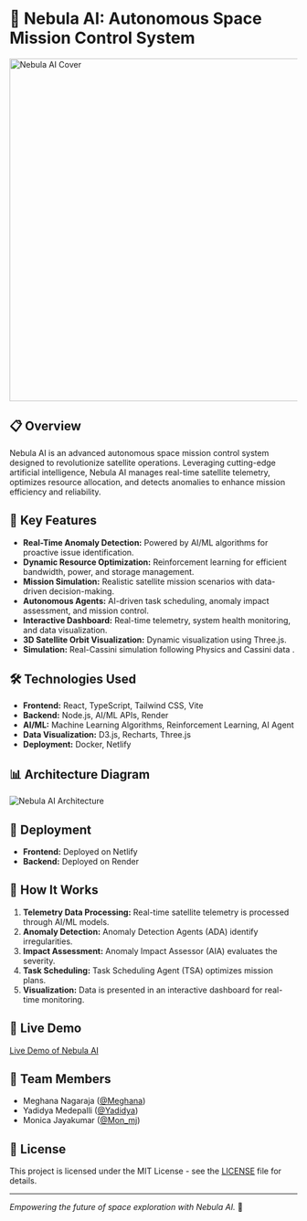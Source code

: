 # 🚀 Nebula AI: Autonomous Space Mission Control System

<img src="https://i.imgur.com/zyOMBMm.png" alt="Nebula AI Cover" width="600"/>

## 📋 Overview
Nebula AI is an advanced autonomous space mission control system designed to revolutionize satellite operations. Leveraging cutting-edge artificial intelligence, Nebula AI manages real-time satellite telemetry, optimizes resource allocation, and detects anomalies to enhance mission efficiency and reliability.

## 🌟 Key Features
- **Real-Time Anomaly Detection:** Powered by AI/ML algorithms for proactive issue identification.
- **Dynamic Resource Optimization:** Reinforcement learning for efficient bandwidth, power, and storage management.
- **Mission Simulation:** Realistic satellite mission scenarios with data-driven decision-making.
- **Autonomous Agents:** AI-driven task scheduling, anomaly impact assessment, and mission control.
- **Interactive Dashboard:** Real-time telemetry, system health monitoring, and data visualization.
- **3D Satellite Orbit Visualization:** Dynamic visualization using Three.js.
- **Simulation:** Real-Cassini simulation following Physics and Cassini data .

## 🛠️ Technologies Used
- **Frontend:** React, TypeScript, Tailwind CSS, Vite
- **Backend:** Node.js, AI/ML APIs, Render
- **AI/ML:** Machine Learning Algorithms, Reinforcement Learning, AI Agent
- **Data Visualization:** D3.js, Recharts, Three.js
- **Deployment:** Docker, Netlify

## 📊 Architecture Diagram
![Nebula AI Architecture](https://i.imgur.com/j7emRd3.png)

## 🚀 Deployment
- **Frontend:** Deployed on Netlify
- **Backend:** Deployed on Render

## 🎯 How It Works
1. **Telemetry Data Processing:** Real-time satellite telemetry is processed through AI/ML models.
2. **Anomaly Detection:** Anomaly Detection Agents (ADA) identify irregularities.
3. **Impact Assessment:** Anomaly Impact Assessor (AIA) evaluates the severity.
4. **Task Scheduling:** Task Scheduling Agent (TSA) optimizes mission plans.
5. **Visualization:** Data is presented in an interactive dashboard for real-time monitoring.

## 📡 Live Demo
[Live Demo of Nebula AI](https://nebulaspace.netlify.app/)

## 🤝 Team Members
- Meghana Nagaraja ([@Meghana](https://github.com/meghanacloud197))
- Yadidya Medepalli ([@Yadidya](https://github.com/YadidyaM))
- Monica Jayakumar ([@Mon_mj](https://github.com/Monica2403))

## 📄 License
This project is licensed under the MIT License - see the [LICENSE](LICENSE) file for details.

---

*Empowering the future of space exploration with Nebula AI.* 🚀
